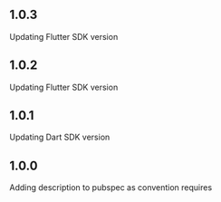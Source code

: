 ## 1.0.3

Updating Flutter SDK version

## 1.0.2

Updating Flutter SDK version

## 1.0.1

Updating Dart SDK version

## 1.0.0

Adding description to pubspec as convention requires